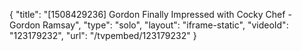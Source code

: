 {
    "title": "[1508429236] Gordon Finally Impressed with Cocky Chef - Gordon Ramsay",
    "type": "solo",
    "layout": "iframe-static",
    "videoId": "123179232",
    "url": "\/tvpembed\/123179232"
}